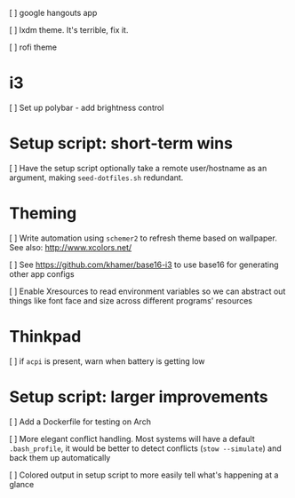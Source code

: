 [ ] google hangouts app

[ ] lxdm theme. It's terrible, fix it.

[ ] rofi theme

# i3

[ ] Set up polybar
	- add brightness control


# Setup script: short-term wins

[ ] Have the setup script optionally take a remote user/hostname as an argument,
    making `seed-dotfiles.sh` redundant.


# Theming

[ ] Write automation using `schemer2` to refresh theme based on wallpaper.
	See also: http://www.xcolors.net/

[ ] See https://github.com/khamer/base16-i3 to use base16 for generating other app configs

[ ] Enable Xresources to read environment variables so we can abstract out
	things like font face and size across different programs' resources


# Thinkpad

[ ] if `acpi` is present, warn when battery is getting low


# Setup script: larger improvements

[ ] Add a Dockerfile for testing on Arch

[ ] More elegant conflict handling. Most systems will have a default `.bash_profile`,
    it would be better to detect conflicts (`stow --simulate`) and back them up
    automatically

[ ] Colored output in setup script to more easily tell what's happening at a glance
